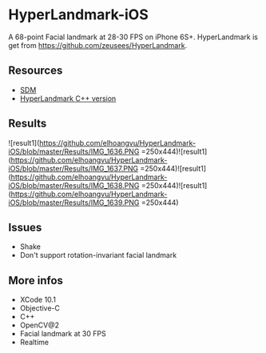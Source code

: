 # HyperLandmark-iOS

A 68-point Facial landmark at 28-30 FPS on iPhone 6S+. HyperLandmark is get from https://github.com/zeusees/HyperLandmark.

## Resources
- [SDM](https://github.com/chengzhengxin/sdm)
- [HyperLandmark C++ version](https://github.com/zeusees/HyperLandmark/tree/master/Prj-Win)

## Results
![result1](https://github.com/elhoangvu/HyperLandmark-iOS/blob/master/Results/IMG_1636.PNG =250x444)![result1](https://github.com/elhoangvu/HyperLandmark-iOS/blob/master/Results/IMG_1637.PNG =250x444)![result1](https://github.com/elhoangvu/HyperLandmark-iOS/blob/master/Results/IMG_1638.PNG =250x444)![result1](https://github.com/elhoangvu/HyperLandmark-iOS/blob/master/Results/IMG_1639.PNG =250x444)
## Issues
- Shake
- Don't support rotation-invariant facial landmark

## More infos
- XCode 10.1
- Objective-C
- C++
- OpenCV@2
- Facial landmark at 30 FPS
- Realtime
